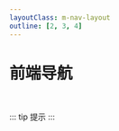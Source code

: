 ```yaml
---
layoutClass: m-nav-layout
outline: [2, 3, 4]
---
```


<script setup>
import { NAV_DATA } from './data'
</script>
<style src="./index.scss"></style>

# 前端导航

<MNavLinks v-for="{title, items} in NAV_DATA" :title="title" :items="items"/>

<br />

::: tip
提示
:::
